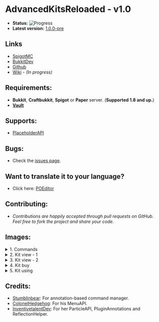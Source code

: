 AdvancedKitsReloaded - v1.0
===================

- **Status:** ![Progress](http://progressed.io/bar/95)
- **Latest version:** [1.0.0-pre](https://github.com/TryHardDood/AdvancedKitsReloaded/releases/tag/v1.0.0)

## Links
- [SpigotMC](https://www.spigotmc.org/resources/advancedkits-reloaded.11193/) 
- [BukkitDev](https://dev.bukkit.org/projects/advancedkits-reloaded/)
- [Github](https://github.com/TryHardDood/AdvancedKitsReloaded)
- [Wiki](https://github.com/TryHardDood/AdvancedKitsReloaded/wiki/) *- (In progress)*

## Requirements:
-   **Bukkit**, **Craftbukkit**, **Spigot** or **Paper** server. (**Supported 1.8 and up.**)
- [**Vault**](https://dev.bukkit.org/projects/vault/)

## Supports:
- [PlaceholderAPI](https://www.spigotmc.org/resources/placeholderapi.6245/)

## Bugs:
- Check the [issues page](https://github.com/TryHardDood/AdvancedKitsReloaded/issues/).

## Want to translate it to your language?
- Click here: [POEditor](https://poeditor.com/join/project/P8Wne4Ngy4)

## Contributing:
- *Contributions are happily accepted through pull requests on GitHub. 
Feel free to fork the project and share your code.*


[comment]: <> (## Contributors:)
[comment]: <> (- Name)

## Images:
<details> 
  <summary>1. Commands</summary>
   <img src="http://i.imgur.com/ZHkCRMk.png"/>
</details>
<details> 
  <summary>2. Kit view - 1</summary>
   <img src="http://i.imgur.com/U14Oa0S.png"/>
</details>
<details> 
  <summary>3. Kit view - 2</summary>
   <img src="http://i.imgur.com/YsFJRk4.png"/>
</details>
<details> 
  <summary>4. Kit buy</summary>
   <img src="http://i.imgur.com/5k0hYwE.png"/>
</details>
<details> 
  <summary>5. Kit using</summary>
   <img src="http://i.imgur.com/wi8sahC.png"/>
</details>

## Credits:
- [Stumblinbear](https://github.com/Stumblinbear/): For annotation-based command manager.
- [ColonelHedgehog](https://github.com/ColonelHedgehog/): For his MenuAPI.
- [InventivetalentDev](https://github.com/InventivetalentDev/): For her ParticleAPI, PluginAnnotations and ReflectionHelper.